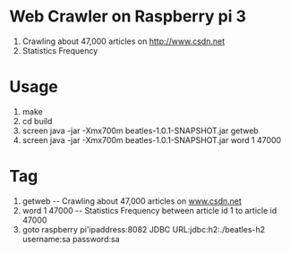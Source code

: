 # Web Crawler on Raspberry pi 3
  1. Crawling about 47,000 articles on http://www.csdn.net
  2. Statistics Frequency

# Usage
  1. make
  2. cd build
  3. screen java -jar -Xmx700m beatles-1.0.1-SNAPSHOT.jar getweb
  4. screen java -jar -Xmx700m beatles-1.0.1-SNAPSHOT.jar word 1 47000

# Tag
  1. getweb -- Crawling about 47,000 articles on www.csdn.net
  2. word 1 47000 -- Statistics Frequency between article id 1 to article id 47000
  3. goto raspberry pi'ipaddress:8082 JDBC URL:jdbc:h2:./beatles-h2 username:sa password:sa
